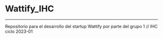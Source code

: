 # Wattify_IHC
------------------------------------------------------------------------------------------------------------
Repositorio para el desarrollo del startup Wattify por parte del grupo 1 // IHC ciclo 2023-01


